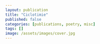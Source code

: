 ```yaml
---
layout: publication
title: "Ciclotimie"
published: false
categories: [publications, poetry, misc]
tags: []
image: /assets/images/cover.jpg
---
```

